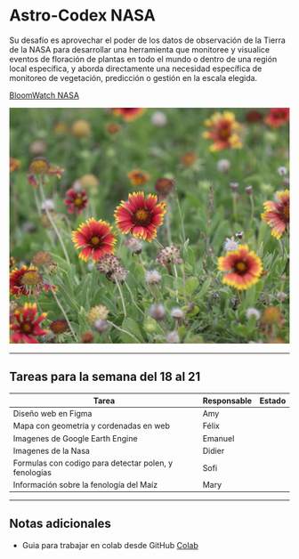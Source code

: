 # Astro-Codex NASA
Su desafío es aprovechar el poder de los datos de observación de la Tierra de la NASA para desarrollar una herramienta que monitoree y visualice eventos de floración de plantas en todo el mundo o dentro de una región local específica, y aborda directamente una necesidad específica de monitoreo de vegetación, predicción o gestión en la escala elegida.
 
 [BloomWatch NASA](https://www.spaceappschallenge.org/2025/challenges/bloomwatch-an-earth-observation-application-for-global-flowering-phenology/?tab=details)
 
 ![BLOOMWATCH](assets/images/BloomWatch.jpg)
 
 ---
 
 ## Tareas para la semana del 18 al 21
 
 | Tarea                                                | Responsable | Estado  |
 |------------------------------------------------------|-------------|---------|
 | Diseño web en Figma                                  |    Amy      |         |
 | Mapa con geometria y cordenadas en web               |   Félix     |         |
 | Imagenes de Google Earth Engine                      |   Emanuel   |         |
 | Imagenes de la Nasa                                  |   Didier    |         |
 | Formulas con codigo para detectar polen, y fenologías|   Sofi      |         |
 | Información sobre la fenología del Maíz              |   Mary      |         |
 
 ---
 
 ## Notas adicionales
 - Guia para trabajar en colab desde GitHub [Colab](/pages/GuiaColab)



